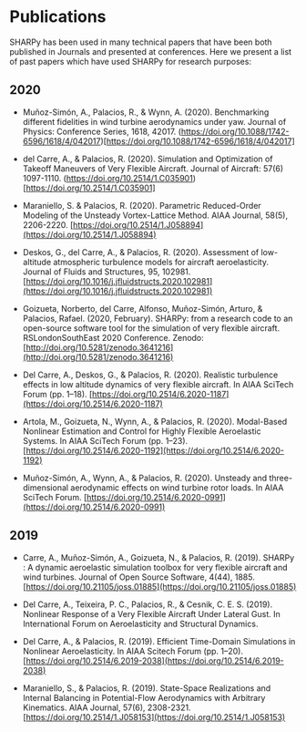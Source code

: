 # Publications

SHARPy has been used in many technical papers that have been both published in Journals and presented at conferences.
Here we present a list of past papers which have used SHARPy for research purposes:

## 2020

* Muñoz-Simón, A., Palacios, R., & Wynn, A. (2020). Benchmarking different fidelities in wind turbine aerodynamics under yaw. Journal of Physics: Conference Series, 1618, 42017. (https://doi.org/10.1088/1742-6596/1618/4/042017)[https://doi.org/10.1088/1742-6596/1618/4/042017]

* del Carre, A., & Palacios, R. (2020). Simulation and Optimization of Takeoff Maneuvers of Very Flexible Aircraft. Journal of Aircraft: 57(6)
1097-1110. (https://doi.org/10.2514/1.C035901)[https://doi.org/10.2514/1.C035901]

* Maraniello, S. & Palacios, R. (2020). Parametric Reduced-Order Modeling of the Unsteady Vortex-Lattice Method. AIAA Journal, 58(5), 2206-2220. [https://doi.org/10.2514/1.J058894](https://doi.org/10.2514/1.J058894)

* Deskos, G., del Carre, A., & Palacios, R. (2020). Assessment of low-altitude atmospheric 
turbulence models for aircraft aeroelasticity. Journal of Fluids and Structures, 95, 102981.
[https://doi.org/10.1016/j.jfluidstructs.2020.102981](https://doi.org/10.1016/j.jfluidstructs.2020.102981)

* Goizueta, Norberto, del Carre, Alfonso, Muñoz-Simón, Arturo, & Palacios, Rafael. (2020, February). 
SHARPy: from a research code to an open-source software tool for the simulation of very flexible aircraft. 
RSLondonSouthEast 2020 Conference.
Zenodo: [http://doi.org/10.5281/zenodo.3641216](http://doi.org/10.5281/zenodo.3641216)

* Del Carre, A., Deskos, G., & Palacios, R. (2020). Realistic turbulence effects in low altitude dynamics of very 
flexible aircraft. In AIAA SciTech Forum (pp. 1–18). [https://doi.org/10.2514/6.2020-1187](https://doi.org/10.2514/6.2020-1187)

* Artola, M., Goizueta, N., Wynn, A., & Palacios, R. (2020). Modal-Based Nonlinear Estimation and Control for Highly 
Flexible Aeroelastic Systems. In AIAA SciTech Forum (pp. 1–23). [https://doi.org/10.2514/6.2020-1192](https://doi.org/10.2514/6.2020-1192)

* Muñoz-Simón, A., Wynn, A., & Palacios, R. (2020). Unsteady and three-dimensional aerodynamic effects on wind turbine 
rotor loads. In AIAA SciTech Forum. [https://doi.org/10.2514/6.2020-0991](https://doi.org/10.2514/6.2020-0991)

## 2019

* Carre, A., Muñoz-Simón, A., Goizueta, N., & Palacios, R. (2019). SHARPy : A dynamic aeroelastic simulation toolbox 
for very flexible aircraft and wind turbines. Journal of Open Source 
Software, 4(44), 1885. [https://doi.org/10.21105/joss.01885](https://doi.org/10.21105/joss.01885)

* Del Carre, A., Teixeira, P. C., Palacios, R., & Cesnik, C. E. S. (2019). Nonlinear Response of a Very Flexible 
Aircraft Under Lateral Gust. In International Forum on Aeroelasticity and Structural Dynamics.

* Del Carre, A., & Palacios, R. (2019). Efficient Time-Domain Simulations in Nonlinear Aeroelasticity. In AIAA Scitech 
Forum (pp. 1–20). [https://doi.org/10.2514/6.2019-2038](https://doi.org/10.2514/6.2019-2038)

* Maraniello, S., & Palacios, R. (2019). State-Space Realizations and Internal Balancing in Potential-Flow Aerodynamics 
with Arbitrary Kinematics. AIAA Journal, 57(6), 2308-2321. [https://doi.org/10.2514/1.J058153](https://doi.org/10.2514/1.J058153)
